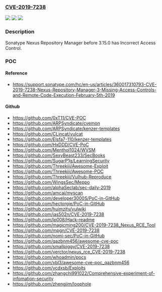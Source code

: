 ### [CVE-2019-7238](https://cve.mitre.org/cgi-bin/cvename.cgi?name=CVE-2019-7238)
![](https://img.shields.io/static/v1?label=Product&message=n%2Fa&color=blue)
![](https://img.shields.io/static/v1?label=Version&message=n%2Fa&color=blue)
![](https://img.shields.io/static/v1?label=Vulnerability&message=n%2Fa&color=brighgreen)

### Description

Sonatype Nexus Repository Manager before 3.15.0 has Incorrect Access Control.

### POC

#### Reference
- https://support.sonatype.com/hc/en-us/articles/360017310793-CVE-2019-7238-Nexus-Repository-Manager-3-Missing-Access-Controls-and-Remote-Code-Execution-February-5th-2019

#### Github
- https://github.com/0xT11/CVE-POC
- https://github.com/ARPSyndicate/cvemon
- https://github.com/ARPSyndicate/kenzer-templates
- https://github.com/CLincat/vulcat
- https://github.com/Elsfa7-110/kenzer-templates
- https://github.com/HxDDD/CVE-PoC
- https://github.com/Menthol1024/WVSM
- https://github.com/SexyBeast233/SecBooks
- https://github.com/SugarP1g/LearningSecurity
- https://github.com/Threekiii/Awesome-Exploit
- https://github.com/Threekiii/Awesome-POC
- https://github.com/Threekiii/Vulhub-Reproduce
- https://github.com/WingsSec/Meppo
- https://github.com/alphaSeclab/sec-daily-2019
- https://github.com/amcai/myscan
- https://github.com/developer3000S/PoC-in-GitHub
- https://github.com/hectorgie/PoC-in-GitHub
- https://github.com/huimzjty/vulwiki
- https://github.com/jas502n/CVE-2019-7238
- https://github.com/lp008/Hack-readme
- https://github.com/magicming200/CVE-2019-7238_Nexus_RCE_Tool
- https://github.com/mpgn/CVE-2019-7238
- https://github.com/nomi-sec/PoC-in-GitHub
- https://github.com/qazbnm456/awesome-cve-poc
- https://github.com/smallpiggy/CVE-2019-7238
- https://github.com/verctor/nexus_rce_CVE-2019-7238
- https://github.com/whoadmin/pocs
- https://github.com/xbl3/awesome-cve-poc_qazbnm456
- https://github.com/ycdxsb/Exploits
- https://github.com/zhangchi991022/Comprehensive-experiment-of-infomation-security
- https://github.com/zhengjim/loophole


